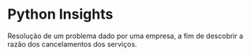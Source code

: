 # Python Insights
 Resolução de um problema dado por uma empresa, a fim de descobrir a razão dos cancelamentos dos serviços.
